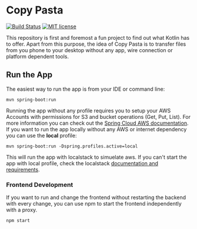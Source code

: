 # Copy Pasta
[![Build Status](https://travis-ci.org/MeiSign/Copy-Pasta.svg?branch=master)](https://travis-ci.org/MeiSign/Copy-Pasta)
[![MIT license](http://img.shields.io/badge/license-MIT-brightgreen.svg)](http://opensource.org/licenses/MIT)

This repository is first and foremost a fun project to find
out what Kotlin has to offer. Apart from this purpose, the idea of
Copy Pasta is to transfer files from you phone to your desktop without
any app, wire connection or platform dependent tools.

## Run the App
The easiest way to run the app is from your IDE or command line:

`mvn spring-boot:run` 

Running the app without any profile requires you to setup your AWS Accounts 
with permissions for S3 and bucket operations (Get, Put, List).
For more information you can check out the [Spring Cloud AWS documentation](https://cloud.spring.io/spring-cloud-aws/spring-cloud-aws.html#_sdk_credentials_configuration).
If you want to run the app locally without any AWS or internet dependency you can use the **local** profile:

`mvn spring-boot:run -Dspring.profiles.active=local`

This will run the app with localstack to simuelate aws. 
If you can't start the app with local profile, check the localstack [documentation and requirements](https://github.com/localstack/localstack#requirements). 

### Frontend Development
If you want to run and change the frontend without restarting the backend 
with every change, you can use npm to start the frontend independently with a proxy.

`npm start` 
